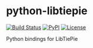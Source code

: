 # python-libtiepie
[![Build Status](https://travis-ci.org/TiePie/python-libtiepie.svg?branch=master)](https://travis-ci.org/TiePie/python-libtiepie)
[![PyPI](https://img.shields.io/pypi/v/python-libtiepie.svg)](https://pypi.org/project/python-libtiepie/)
[![License](https://img.shields.io/github/license/tiepie/python-libtiepie.svg)](LICENSE)

Python bindings for LibTiePie
